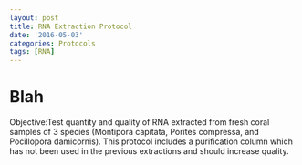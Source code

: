 ```yaml
---
layout: post
title: RNA Extraction Protocol
date: '2016-05-03'
categories: Protocols
tags: [RNA]
---
```


# Blah
Objective:Test quantity and quality of RNA extracted from fresh coral samples of 3 species (Montipora capitata, Porites compressa, and Pocillopora damicornis). This protocol includes a purification column which has not been used in the previous extractions and should increase quality.
